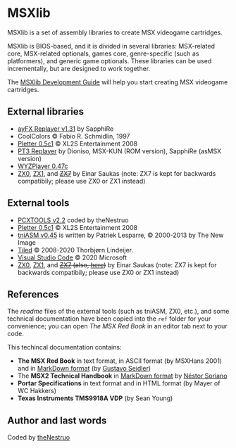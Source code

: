 # MSXlib

MSXlib is a set of assembly libraries to create MSX videogame cartridges.

MSXlib is BIOS-based, and it is divided in several libraries: MSX-related core, MSX-related optionals, games core, genre-specific (such as platformers), and generic game optionals. These libraries can be used incrementally, but are designed to work together.

The [MSXlib Development Guide](doc/index.md) will help you start creating MSX videogame cartridges.

## External libraries

* [ayFX Replayer v1.31](http://www.z80st.es/downloads/code/) by SapphiRe
* CoolColors &copy; Fabio R. Schmidlin, 1997
* [Pletter 0.5c1](http://xl2s.eu.pn/pletter.html) &copy; XL2S Entertainment 2008
* [PT3 Replayer](http://www.z80st.es/downloads/code/) by Dioniso, MSX-KUN (ROM version), SapphiRe (asMSX version)
* [WYZPlayer 0.47c](https://github.com/AugustoRuiz/WYZTracker)
* [ZX0](https://github.com/einar-saukas/ZX0), [ZX1](https://github.com/einar-saukas/ZX1), and ~~[ZX7](https://github.com/z88dk/z88dk/tree/master/libsrc/_DEVELOPMENT/compress/zx7/z80)~~ by Einar Saukas (note: ZX7 is kept for backwards compatibily; please use ZX0 or ZX1 instead)

## External tools

* [PCXTOOLS v2.2](https://github.com/theNestruo/pcxtools) coded by theNestruo
* [Pletter 0.5c1](http://xl2s.eu.pn/pletter.html) &copy; XL2S Entertainment 2008
* [tniASM v0.45](http://tniasm.tni.nl/) is written by Patriek Lesparre, &copy; 2000-2013 by The New Image
* [Tiled](http://www.mapeditor.org/) &copy; 2008-2020 Thorbjørn Lindeijer.
* [Visual Studio Code](https://code.visualstudio.com/) &copy; 2020 Microsoft
* [ZX0](https://github.com/einar-saukas/ZX0), [ZX1](https://github.com/einar-saukas/ZX1), and ~~[ZX7](https://github.com/z88dk/z88dk/tree/master/src/zx7) (also, [here](http://www.worldofspectrum.org/infoseekid.cgi?id=0027996))~~  by Einar Saukas (note: ZX7 is kept for backwards compatibily; please use ZX0 or ZX1 instead)

## References

The _readme_ files of the external tools (such as tniASM, ZX0, etc.), and some technical documentation have been copied into the `ref` folder for your convenience; you can open _The MSX Red Book_ in an editor tab next to your code.

This techincal documentation contains:

* **The MSX Red Book** in text format, in ASCII format (by MSXHans 2001) and in [MarkDown format](https://github.com/gseidler/The-MSX-Red-Book) (by [Gustavo Seidler](https://github.com/gseidler))
* The **MSX2 Technical Handbook** in [MarkDown format](https://github.com/Konamiman/MSX2-Technical-Handbook) by [Néstor Soriano](https://github.com/Konamiman)
* **Portar Specifications** in text format and in HTML format (by Mayer of WC Hakkers)
* **Texas Instruments TMS9918A VDP** (by Sean Young)

## Author and last words

Coded by [theNestruo](https://github.com/theNestruo)

